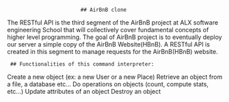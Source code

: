  							## AirBnB clone
The RESTful API is the third segment of the AirBnB project at ALX software engineering  School that will collectively cover fundamental concepts of higher level programming. The goal  of AirBnB project is to eventually deploy our server a simple copy of the AirBnB Website(HBnB). A RESTful API is created in this segment to manage requests for the  AirBnB(HBnB) website.



     ## Functionalities of this command interpreter:


Create a new object (ex: a new User or a new Place)
Retrieve an object from a file, a database etc...
Do operations on objects (count, compute stats, etc...)
Update attributes of an object
Destroy an object
